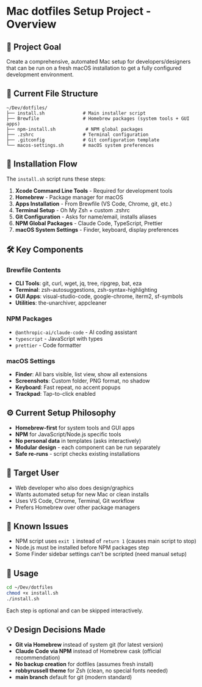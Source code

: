 # Mac dotfiles Setup Project - Overview

## 🎯 Project Goal
Create a comprehensive, automated Mac setup for developers/designers that can be run on a fresh macOS installation to get a fully configured development environment.

## 📁 Current File Structure
```
~/Dev/dotfiles/
├── install.sh              # Main installer script
├── Brewfile                # Homebrew packages (system tools + GUI apps)
├── npm-install.sh           # NPM global packages
├── .zshrc                  # Terminal configuration
├── .gitconfig              # Git configuration template
└── macos-settings.sh       # macOS system preferences
```

## 🔄 Installation Flow
The `install.sh` script runs these steps:

1. **Xcode Command Line Tools** - Required for development tools
2. **Homebrew** - Package manager for macOS
3. **Apps Installation** - From Brewfile (VS Code, Chrome, git, etc.)
4. **Terminal Setup** - Oh My Zsh + custom .zshrc
5. **Git Configuration** - Asks for name/email, installs aliases
6. **NPM Global Packages** - Claude Code, TypeScript, Prettier
7. **macOS System Settings** - Finder, keyboard, display preferences

## 🛠️ Key Components

### Brewfile Contents
- **CLI Tools**: git, curl, wget, jq, tree, ripgrep, bat, eza
- **Terminal**: zsh-autosuggestions, zsh-syntax-highlighting  
- **GUI Apps**: visual-studio-code, google-chrome, iterm2, sf-symbols
- **Utilities**: the-unarchiver, appcleaner

### NPM Packages
- `@anthropic-ai/claude-code` - AI coding assistant
- `typescript` - JavaScript with types
- `prettier` - Code formatter

### macOS Settings
- **Finder**: All bars visible, list view, show all extensions
- **Screenshots**: Custom folder, PNG format, no shadow
- **Keyboard**: Fast repeat, no accent popups
- **Trackpad**: Tap-to-click enabled

## ⚙️ Current Setup Philosophy
- **Homebrew-first** for system tools and GUI apps
- **NPM** for JavaScript/Node.js specific tools
- **No personal data** in templates (asks interactively)
- **Modular design** - each component can be run separately
- **Safe re-runs** - script checks existing installations

## 🎯 Target User
- Web developer who also does design/graphics
- Wants automated setup for new Mac or clean installs
- Uses VS Code, Chrome, Terminal, Git workflow
- Prefers Homebrew over other package managers

## 🐛 Known Issues
- NPM script uses `exit 1` instead of `return 1` (causes main script to stop)
- Node.js must be installed before NPM packages step
- Some Finder sidebar settings can't be scripted (need manual setup)

## 🚀 Usage
```bash
cd ~/Dev/dotfiles
chmod +x install.sh
./install.sh
```

Each step is optional and can be skipped interactively.

## 💡 Design Decisions Made
- **Git via Homebrew** instead of system git (for latest version)
- **Claude Code via NPM** instead of Homebrew cask (official recommendation)
- **No backup creation** for dotfiles (assumes fresh install)
- **robbyrussell theme** for Zsh (clean, no special fonts needed)
- **main branch** default for git (modern standard)